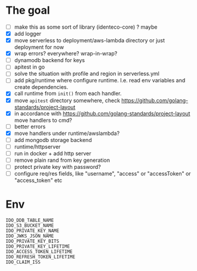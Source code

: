 # The goal

-   [ ] make this as some sort of library (identeco-core) ? maybe
-   [x] add logger
-   [x] move serverless to deployment/aws-lambda directory or just deployment for now
-   [x] wrap errors? everywhere? wrap-in-wrap?
-   [ ] dynamodb backend for keys
-   [ ] apitest in go
-   [ ] solve the situation with profile and region in serverless.yml
-   [ ] add pkg/runtime where configure runtime. I.e. read env variables and create dependencies.
-   [x] call runtime from `init()` from each handler.
-   [x] move `apitest` directory somewhere, check https://github.com/golang-standards/project-layout
-   [x] in accordance with https://github.com/golang-standards/project-layout move handlers to cmd?
-   [ ] better errors
-   [x] move handlers under runtime/awslambda?
-   [ ] add mongodb storage backend
-   [ ] runtime/httpserver
-   [ ] run in docker + add http server
-   [ ] remove plain rand from key generation
-   [ ] protect private key with password?
-   [ ] configure req/res fields, like "username", "access" or "accessToken" or "access_token" etc

# Env

```
IDO_DDB_TABLE_NAME
IDO_S3_BUCKET_NAME
IDO_PRIVATE_KEY_NAME
IDO_JWKS_JSON_NAME
IDO_PRIVATE_KEY_BITS
IDO_PRIVATE_KEY_LIFETIME
IDO_ACCESS_TOKEN_LIFETIME
IDO_REFRESH_TOKEN_LIFETIME
IDO_CLAIM_ISS
```

